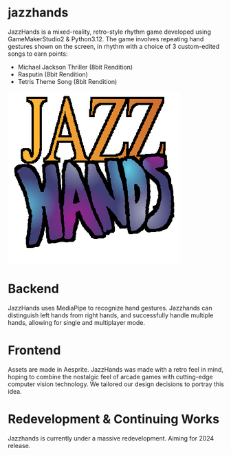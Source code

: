 # jazzhands
JazzHands is a mixed-reality, retro-style rhythm game developed using GameMakerStudio2 & Python3.12. The game involves repeating hand gestures shown on the screen, in rhythm with a choice of 3 custom-edited songs to earn points:
* Michael Jackson Thriller (8bit Rendition)
* Rasputin (8bit Rendition)
* Tetris Theme Song (8bit Rendition)

![](JazzHandsLogo.png)

# Backend
JazzHands uses MediaPipe to recognize hand gestures. Jazzhands can distinguish left hands from right hands, and successfully handle multiple hands, allowing for single and multiplayer mode.

# Frontend
Assets are made in Aesprite. JazzHands was made with a retro feel in mind, hoping to combine the nostalgic feel of arcade games with cutting-edge computer vision technology. We tailored our design decisions to portray this idea.

# Redevelopment & Continuing Works
Jazzhands is currently under a massive redevelopment. Aiming for 2024 release.